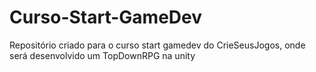 # Curso-Start-GameDev
 Repositório criado para o curso start gamedev do CrieSeusJogos, onde será desenvolvido um TopDownRPG na unity
